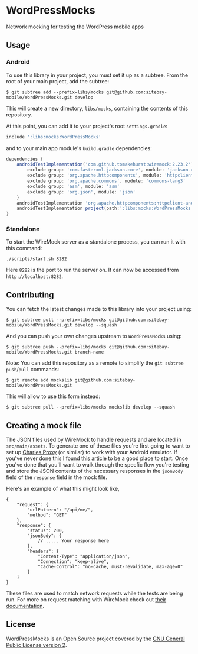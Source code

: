 # WordPressMocks

Network mocking for testing the WordPress mobile apps

## Usage ##

### Android

To use this library in your project, you must set it up as a subtree.
From the root of your main project, add the subtree:

    $ git subtree add --prefix=libs/mocks git@github.com:sitebay-mobile/WordPressMocks.git develop

This will create a new directory, `libs/mocks`, containing the contents of this repository.

At this point, you can add it to your project's root `settings.gradle`:

```groovy
include ':libs:mocks:WordPressMocks'
```

and to your main app module's `build.gradle` dependencies:

```groovy
dependencies {
    androidTestImplementation('com.github.tomakehurst:wiremock:2.23.2') {
        exclude group: 'com.fasterxml.jackson.core', module: 'jackson-core'
        exclude group: 'org.apache.httpcomponents', module: 'httpclient'
        exclude group: 'org.apache.commons', module: 'commons-lang3'
        exclude group: 'asm', module: 'asm'
        exclude group: 'org.json', module: 'json'
    }
    androidTestImplementation 'org.apache.httpcomponents:httpclient-android:4.3.5.1'
    androidTestImplementation project(path:':libs:mocks:WordPressMocks')
}
```

### Standalone

To start the WireMock server as a standalone process, you can run it with this command:

```
./scripts/start.sh 8282
```

Here `8282` is the port to run the server on. It can now be accessed from `http://localhost:8282`.

## Contributing ##

You can fetch the latest changes made to this library into your project using:

    $ git subtree pull --prefix=libs/mocks git@github.com:sitebay-mobile/WordPressMocks.git develop --squash

And you can push your own changes upstream to `WordPressMocks` using:

    $ git subtree push --prefix=libs/mocks git@github.com:sitebay-mobile/WordPressMocks.git branch-name

Note: You can add this repository as a remote to simplify the `git subtree push`/`pull` commands:

    $ git remote add mockslib git@github.com:sitebay-mobile/WordPressMocks.git

This will allow to use this form instead:

    $ git subtree pull --prefix=libs/mocks mockslib develop --squash


## Creating a mock file

The JSON files used by WireMock to handle requests and are located in `src/main/assets`.  To generate one of these files
you're first going to want to set up [Charles Proxy](https://www.charlesproxy.com/) (or similar) to work with your Android emulator.
 If you've never done this I found
[this article](https://medium.com/@daptronic/the-android-emulator-and-charles-proxy-a-love-story-595c23484e02) to be a
good place to start. Once you've done that you'll want to walk through the specfic flow you're testing and store the JSON contents
of the necessary responses in the `jsonBody` field of the `response` field in the mock file.

Here's an example of what this might look like,

```
{
    "request": {
        "urlPattern": "/api/me/",
        "method": "GET"
    },
    "response": {
        "status": 200,
        "jsonBody": {
            // ..... Your response here
        },
        "headers": {
            "Content-Type": "application/json",
            "Connection": "keep-alive",
            "Cache-Control": "no-cache, must-revalidate, max-age=0"
        }
    }
}
```

These files are used to match network requests while the tests are being run. For more on request matching with
WireMock check out [their documentation](http://wiremock.org/docs/request-matching/).

## License ##

WordPressMocks is an Open Source project covered by the
[GNU General Public License version 2](LICENSE.md).
